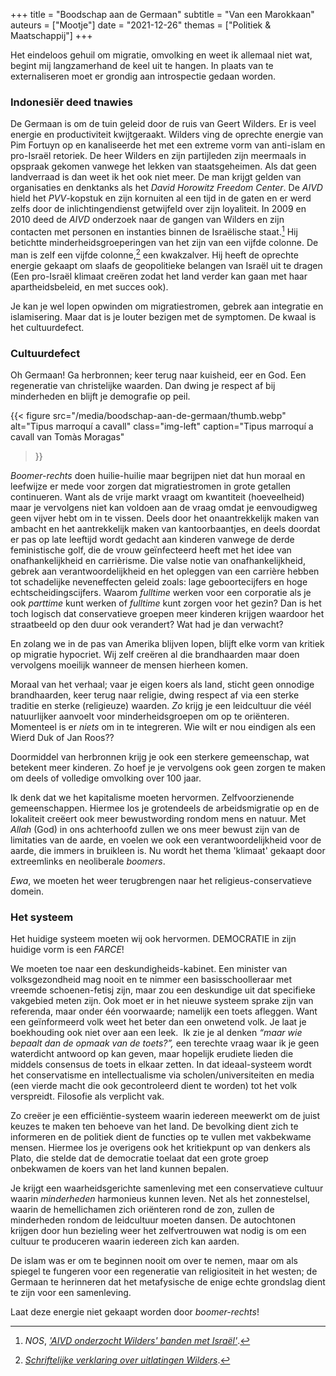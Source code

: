+++
title    = "Boodschap aan de Germaan"
subtitle = "Van een Marokkaan"
auteurs  = ["Mootje"]
date     = "2021-12-26"
themas   = ["Politiek & Maatschappij"]
+++


Het eindeloos gehuil om migratie, omvolking en weet ik allemaal niet wat, begint mij langzamerhand de keel uit te hangen. In plaats van te externaliseren moet er grondig aan introspectie gedaan worden.

### Indonesiër deed tnawies

De Germaan is om de tuin geleid door de ruis van Geert Wilders. Er is veel energie en productiviteit kwijtgeraakt. Wilders ving de oprechte energie van Pim Fortuyn op en kanaliseerde het met een extreme vorm van anti-islam en pro-Israël retoriek. De heer Wilders en zijn partijleden zijn meermaals in opspraak gekomen vanwege het lekken van staatsgeheimen. Als dat geen landverraad is dan weet ik het ook niet meer. De man krijgt gelden van organisaties en denktanks als het _David Horowitz Freedom Center_. De _AIVD_ hield het <i>PVV</i>-kopstuk en zijn kornuiten al een tijd in de gaten en er werd zelfs door de inlichtingendienst getwijfeld over zijn loyaliteit. In 2009 en 2010 deed de _AIVD_ onderzoek naar de gangen van Wilders en zijn contacten met personen en instanties binnen de Israëlische staat.[^1] Hij betichtte minderheidsgroeperingen van het zijn van een vijfde colonne. De man is zelf een vijfde colonne,[^2] een kwakzalver. Hij heeft de oprechte energie gekaapt om slaafs de geopolitieke belangen van Israël uit te dragen (Een pro-Israël klimaat creëren zodat het land verder kan gaan met haar apartheidsbeleid, en met succes ook).

Je kan je wel lopen opwinden om migratiestromen, gebrek aan integratie en islamisering. Maar dat is je louter bezigen met de symptomen. De kwaal is het cultuurdefect.


### Cultuurdefect

Oh Germaan! Ga herbronnen; keer terug naar kuisheid, eer en God. Een regeneratie van christelijke waarden. Dan dwing je respect af bij minderheden en blijft je demografie op peil.

{{< figure
	src="/media/boodschap-aan-de-germaan/thumb.webp"
	alt="Tipus marroquí a cavall"
	class="img-left"
	caption="Tipus marroquí a cavall van Tomàs Moragas"
>}}

_Boomer-rechts_ doen huilie-huilie maar begrijpen niet dat hun moraal en leefwijze er mede voor zorgen dat migratiestromen in grote getallen continueren. Want als de vrije markt vraagt om kwantiteit (hoeveelheid) maar je vervolgens niet kan voldoen aan de vraag omdat je eenvoudigweg geen vijver hebt om in te vissen. Deels door het onaantrekkelijk maken van ambacht en het aantrekkelijk maken van kantoorbaantjes, en deels doordat er pas op late leeftijd wordt gedacht aan kinderen vanwege de derde feministische golf, die de vrouw geïnfecteerd heeft met het idee van onafhankelijkheid en carrièrisme. Die valse notie van onafhankelijkheid, gebrek aan verantwoordelijkheid en het opleggen van een carrière hebben tot schadelijke neveneffecten geleid zoals: lage geboortecijfers en hoge echtscheidingscijfers.  Waarom _fulltime_ werken voor een corporatie als je ook _parttime_ kunt werken of _fulltime_ kunt zorgen voor het gezin? Dan is het toch logisch dat conservatieve groepen meer kinderen krijgen waardoor het straatbeeld op den duur ook verandert? Wat had je dan verwacht?

En zolang we in de pas van Amerika blijven lopen, blijft elke vorm van kritiek op migratie hypocriet. Wij zelf creëren al die brandhaarden maar doen vervolgens moeilijk wanneer de mensen hierheen komen.

Moraal van het verhaal; vaar je eigen koers als land, sticht geen onnodige brandhaarden, keer terug naar religie, dwing respect af via een sterke traditie en sterke (religieuze) waarden. _Zo_ krijg je een leidcultuur die véél natuurlijker aanvoelt voor minderheidsgroepen om op te oriënteren. Momenteel is er _niets_ om in te integreren. Wie wilt er nou eindigen als een Wierd Duk of Jan Roos??

Doormiddel van herbronnen krijg je ook een sterkere gemeenschap, wat betekent meer kinderen. Zo hoef je je vervolgens ook geen zorgen te maken om deels of volledige omvolking over 100 jaar.

Ik denk dat we het kapitalisme moeten hervormen. Zelfvoorzienende gemeenschappen. Hiermee los je grotendeels de arbeidsmigratie op en de lokaliteit creëert ook meer bewustwording rondom mens en natuur. Met _Allah_ (God) in ons achterhoofd zullen we ons meer bewust zijn van de limitaties van de aarde, en voelen we ook een verantwoordelijkheid voor de aarde, die immers in bruikleen is. Nu wordt het thema 'klimaat' gekaapt door extreemlinks en neoliberale _boomers_.

_Ewa_, we moeten het weer terugbrengen naar het religieus-conservatieve domein.


### Het systeem

Het huidige systeem moeten wij ook hervormen. DEMOCRATIE in zijn huidige vorm is een _FARCE_!

We moeten toe naar een deskundigheids-kabinet. Een minister van volksgezondheid mag nooit en te nimmer een basisschoolleraar met vreemde schoenen-fetisj zijn, maar zou een deskundige uit dat specifieke vakgebied meten zijn. Ook moet er in het nieuwe systeem sprake zijn van referenda, maar onder één voorwaarde; namelijk een toets afleggen. Want een geïnformeerd volk weet het beter dan een onwetend volk. Je laat je boekhouding ook niet over aan een leek.  Ik zie je al denken _“maar wie bepaalt dan de opmaak van de toets?”,_ een terechte vraag waar ik je geen waterdicht antwoord op kan geven, maar hopelijk erudiete lieden die middels consensus de toets in elkaar zetten. In dat ideaal-systeem wordt het conservatisme en intellectualisme via scholen/universiteiten en media (een vierde macht die ook gecontroleerd dient te worden) tot het volk verspreidt. Filosofie als verplicht vak.

Zo creëer je een efficiëntie-systeem waarin iedereen meewerkt om de juist keuzes te maken ten behoeve van het land. De bevolking dient zich te informeren en de politiek dient de functies op te vullen met vakbekwame mensen. Hiermee los je overigens ook het kritiekpunt op van denkers als Plato, die stelde dat de democratie toelaat dat een grote groep onbekwamen de koers van het land kunnen bepalen.

Je krijgt een waarheidsgerichte samenleving met een conservatieve cultuur waarin _minderheden_ harmonieus kunnen leven. Net als het zonnestelsel, waarin de hemellichamen zich oriënteren rond de zon, zullen de minderheden rondom de leidcultuur moeten dansen. De autochtonen krijgen door hun bezieling weer het zelfvertrouwen wat nodig is om een cultuur te produceren waarin iedereen zich kan aarden.

De islam was er om te beginnen nooit om over te nemen, maar om als spiegel te fungeren voor een regeneratie van religiositeit in het westen; de Germaan te herinneren dat het metafysische de enige echte grondslag dient te zijn voor een samenleving.


Laat deze energie niet gekaapt worden door _boomer-rechts_!


[^1]: _NOS_, _['AIVD onderzocht Wilders' banden met Israël'](https://nos.nl/artikel/2146037-aivd-onderzocht-wilders-banden-met-israel)_.
[^2]: _[Schriftelijke verklaring over uitlatingen Wilders](https://www.scribd.com/doc/47424586/wilders-verklaring-nw)_.
